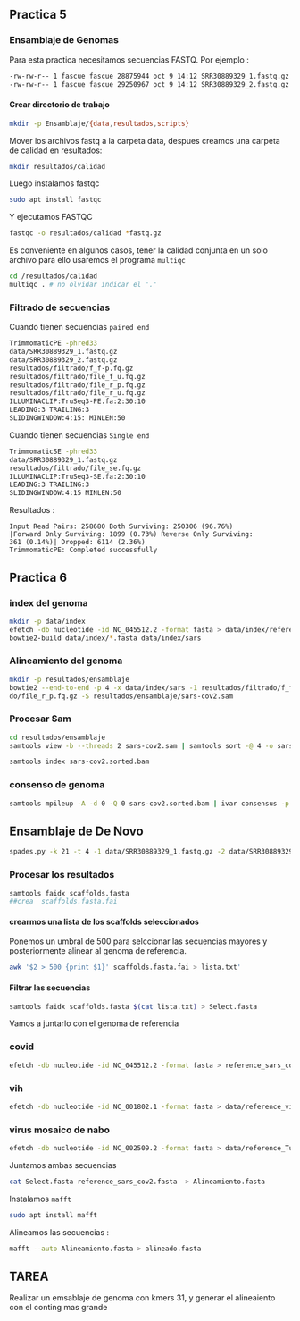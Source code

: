 ## Practica 5
 
### Ensamblaje de Genomas 
Para esta practica necesitamos secuencias FASTQ. 
Por ejemplo : 
```bash
-rw-rw-r-- 1 fascue fascue 28875944 oct 9 14:12 SRR30889329_1.fastq.gz  
-rw-rw-r-- 1 fascue fascue 29250967 oct 9 14:12 SRR30889329_2.fastq.gz
```
#### Crear directorio de trabajo 

```bash
mkdir -p Ensamblaje/{data,resultados,scripts}
```
Mover los archivos fastq a la carpeta data, despues creamos una carpeta de calidad en resultados:

```bash
mkdir resultados/calidad
``` 

Luego instalamos fastqc 
```bash
sudo apt install fastqc
```

Y ejecutamos FASTQC

```bash
fastqc -o resultados/calidad *fastq.gz 
```
Es conveniente en algunos casos, tener la calidad conjunta en un solo archivo para ello usaremos el programa `multiqc`

```bash
cd /resultados/calidad
multiqc . # no olvidar indicar el '.'
``` 
### Filtrado de secuencias 
Cuando tienen secuencias `paired end`
```bash
TrimmomaticPE -phred33 
data/SRR30889329_1.fastq.gz 
data/SRR30889329_2.fastq.gz 
resultados/filtrado/f_f-p.fq.gz 
resultados/filtrado/file_f_u.fq.gz 
resultados/filtrado/file_r_p.fq.gz 
resultados/filtrado/file_r_u.fq.gz 
ILLUMINACLIP:TruSeq3-PE.fa:2:30:10 
LEADING:3 TRAILING:3 
SLIDINGWINDOW:4:15: MINLEN:50
```
Cuando tienen secuencias `Single end`

```bash
TrimmomaticSE -phred33 
data/SRR30889329_1.fastq.gz 
resultados/filtrado/file_se.fq.gz 
ILLUMINACLIP:TruSeq3-SE.fa:2:30:10 
LEADING:3 TRAILING:3
SLIDINGWINDOW:4:15 MINLEN:50
```

Resultados : 

```
Input Read Pairs: 258680 Both Surviving: 250306 (96.76%) 
|Forward Only Surviving: 1899 (0.73%) Reverse Only Surviving:  
361 (0.14%)| Dropped: 6114 (2.36%)  
TrimmomaticPE: Completed successfully
```

## Practica 6 

### index del genoma  

  ```bash
mkdir -p data/index  
efetch -db nucleotide -id NC_045512.2 -format fasta > data/index/reference_sars_cov2.fasta
bowtie2-build data/index/*.fasta data/index/sars
```


### Alineamiento del genoma  

  ```bash
mkdir -p resultados/ensamblaje  
bowtie2 --end-to-end -p 4 -x data/index/sars -1 resultados/filtrado/f_f-p.fq.gz -2 resultados/filtra  
do/file_r_p.fq.gz -S resultados/ensamblaje/sars-cov2.sam
```

### Procesar Sam


  ```bash
cd resultados/ensamblaje
samtools view -b --threads 2 sars-cov2.sam | samtools sort -@ 4 -o sars-cov2.sorted.bam -  
  
samtools index sars-cov2.sorted.bam
```


### consenso de genoma

  ```bash
samtools mpileup -A -d 0 -Q 0 sars-cov2.sorted.bam | ivar consensus -p consenso -q 25 -t 0.06 -n N -m 10
```

## Ensamblaje de De Novo 

  ```bash
spades.py -k 21 -t 4 -1 data/SRR30889329_1.fastq.gz -2 data/SRR30889329_2.fastq.gz -o results
```	


### Procesar los resultados 

 ```bash
samtools faidx scaffolds.fasta  
##crea  scaffolds.fasta.fai
```	

#### crearmos una lista de los scaffolds seleccionados
Ponemos un umbral de 500 para selccionar las secuencias mayores y posteriormente alinear al genoma de referencia.
 ```bash
awk '$2 > 500 {print $1}' scaffolds.fasta.fai > lista.txt'
```	

#### Filtrar las secuencias 

 ```bash
samtools faidx scaffolds.fasta $(cat lista.txt) > Select.fasta 
 ```	

Vamos a juntarlo con el genoma de referencia 

### covid
```bash
efetch -db nucleotide -id NC_045512.2 -format fasta > reference_sars_cov2.fasta
```
### vih 
```bash
efetch -db nucleotide -id NC_001802.1 -format fasta > data/reference_vih.fast
```
### virus mosaico de nabo

```bash
efetch -db nucleotide -id NC_002509.2 -format fasta > data/reference_TuMV.fasta
```


Juntamos ambas secuencias 

```bash
cat Select.fasta reference_sars_cov2.fasta  > Alineamiento.fasta
```
Instalamos `mafft` 

```bash
sudo apt install mafft 
```
Alineamos las secuencias :

```bash 
mafft --auto Alineamiento.fasta > alineado.fasta
```


## TAREA 
Realizar un emsablaje de genoma con kmers 31, y generar el alineaiento con el conting mas grande 
